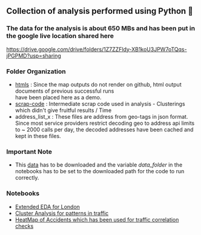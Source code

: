 
## Collection of analysis performed using Python :snake:

### The data for the analysis is about 650 MBs and has been put in the google live location shared here
    	
https://drive.google.com/drive/folders/1Z7ZZFldy-XB1koU3JPW7oTQqs-jPGPMD?usp=sharing 
	    											 
### Folder Organization

 -  [htmls](htmls)   	  : Since the map outputs do not render on github, html output documents of previous successful runs  
         	    have been placed here as a demo.  
 - [scrap-code](scrap-code)     : Intermediate scrap code used in analysis - Clusterings which didn't give fruitful results / Time 
 - address_list_x : These files are address from geo-tags in json format. Since most service providers restrict
	   		  decoding geo to address api limits to ~ 2000 calls per day, the decoded addresses have been cached 
			  and kept in these files.


### Important Note

 - This [data](https://drive.google.com/drive/folders/1Z7ZZFldy-XB1koU3JPW7oTQqs-jPGPMD?usp=sharing) has to be downloaded and the variable *data_folder* in the notebooks has to be set to the downloaded path for the code to run correctly. 
    	      
### Notebooks

 - [Extended EDA for London](extended-eda-for-london.ipynb)	
 - [Cluster Analysis for patterns in traffic](trends-in-traffic-busy-roads-london.ipynb)
 - [HeatMap of Accidents which has been used for traffic correlation checks](london-heatmap.ipynb)

